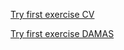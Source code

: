 [Try first exercise CV](https://jgmatu.github.io/IWCN-1/tema2-frontend/soluciones/cv/cv.html)

[Try first exercise DAMAS](https://jgmatu.github.io/IWCN-1/tema2-frontend/soluciones/damero/damas.html)
